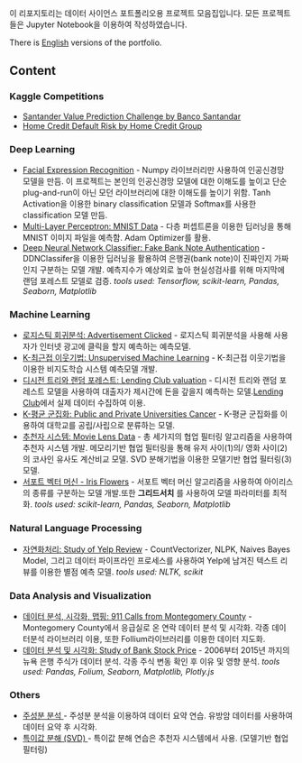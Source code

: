 이 리포지토리는 데이터 사이언스 포트폴리오용 프로젝트 모음집입니다.
모든 프로젝트들은 Jupyter Notebook을 이용하여 작성하였습니다.

There is [English](https://github.com/RangDuk/data-science-portfolio/blob/master/README.md) versions of the portfolio.

## Content

### Kaggle Competitions
* [Santander Value Prediction Challenge by Banco Santandar]()
* [Home Credit Default Risk by Home Credit Group]()

### Deep Learning
* [Facial Expression Recognition](https://github.com/RangDuk/data-science-portfolio/blob/master/Facial%20Expression%20Recognition.ipynb) - Numpy 라이브러리만 사용하여 인공신경망 모델을 만듬. 이 프로젝트는 본인의 인공신경망 모델에 대한 이해도를 높이고 단순 plug-and-run이 아닌 모던 라이브러리에 대한 이해도를 높이기 위함. Tanh Activation을 이용한 binary classification 모델과 Softmax를 사용한 classification 모델 만듬.
* [Multi-Layer Perceptron: MNIST Data](https://github.com/RangDuk/data-science-portfolio/blob/master/Multi-Layer%20Perceptron%20-%20MNIST%20data.ipynb) - 다층 퍼셉트론을 이용한 딥러닝을 통해 MNIST 이미지 파일을 예측함. Adam Optimizer를 활용.  
* [Deep Neural Network Classifier: Fake Bank Note Authentication](https://github.com/RangDuk/data-science-portfolio/blob/master/Deep%20Neural%20Network%20Classifier%20-%20Fake%20Bank%20Note%20Authentication.ipynb) - DDNClassifer을 이용한 딥러닝을 활용하여 은행권(bank note)이 진짜인지 가짜인지 구분하는 모델 개발. 예측지수가 예상외로 높아 현실성검사를 위해 마지막에 랜덤 포레스트 모델로 검증.
*tools used: Tensorflow, scikit-learn, Pandas, Seaborn, Matplotlib*

### Machine Learning
* [로지스틱 회귀분석: Advertisement Clicked](https://github.com/RangDuk/data-science-portfolio/blob/master/Logistic%20Regression%20-%20Is%20the%20Advertisement%20Clicked.ipynb) - 로지스틱 회귀분석을 사용해 사용자가 인터넷 광고에 클릭을 할지 예측하는 예측모델.
* [K-최근접 이웃기법: Unsupervised Machine Learning](https://github.com/RangDuk/data-science-portfolio/blob/master/K%20Nearest%20Neighbors%20-%20Classified%20Dataset.ipynb) - K-최근접 이웃기법을 이용한 비지도학습 시스템 예측모델 개발.
* [디시전 트리와 랜덤 포레스트: Lending Club valuation](https://github.com/RangDuk/data-science-portfolio/blob/master/Decision%20Trees%20and%20Random%20Forest%20-%20'Who%20wants%20my%20money'%20%20Lending%20Club.ipynb) - 디시전 트리와 랜덤 포레스트 모델을 사용하여 대출자가 제시간에 돈을 갚을지 예측하는 모델.[Lending Club](https://www.lendingclub.com/info/download-data.action)에서 실제 데이터 수집하여 이용.
* [K-평균 군집화: Public and Private Universities Cancer](https://github.com/RangDuk/data-science-portfolio/blob/master/K%20Means%20Clustering%20Project%20.ipynb) - K-평균 군집화를 이용하여 대학교를 공립/사립으로 분류하는 모델.
* [추천자 시스템: Movie Lens Data](https://github.com/RangDuk/data-science-portfolio/blob/master/Recommender%20Systems%20-%20Collaborative%20Filtering%20on%20Movie%20Lens%20Data%20Set.ipynb) - 총 세가지의 협업 필터링 알고리즘을 사용하여 추천자 시스템 개발. 메모리기반 협업 필터링을 통해 유저 사이(1)의/ 영화 사이(2)의 코사인 유사도 계산비교 모델. SVD 분해기법을 이용한 모델기반 협업 필터링(3) 모델.
* [서포트 벡터 머신 - Iris Flowers](https://github.com/RangDuk/data-science-portfolio/blob/master/Support%20Vector%20Machines%20-%20Iris%20Flower%20Data%20Set.ipynb) - 서포트 벡터 머신 알고리즘을 사용하여 아이리스의 종류를 구분하는 모델 개발.또한 **그리드서치** 를 사용하여 모델 파라미터를 최적화.
*tools used: scikit-learn, Pandas, Seaborn, Matplotlib*

### Natural Language Processing
* [자연화처리: Study of Yelp Review](https://github.com/RangDuk/data-science-portfolio/blob/master/NLP%20-%20Yelp%20Review.ipynb) - CountVectorizer, NLPK, Naives Bayes Model, 그리고 데이터 파이프라인 프로세스를 사용하여 Yelp에 남겨진 텍스트 리뷰를 이용한 별점 예측 모델.
*tools used: NLTK, scikit*

### Data Analysis and Visualization
* [데이터 분석, 시각화, 맵핑: 911 Calls from Montegomery County](https://github.com/RangDuk/data-science-portfolio/blob/master/EDA%20-%20911%20Calls%20from%20Montgomery%20County.ipynb) - Montegomery County에서 응급실로 온 연락 데이터 분석 및 시각화. 각종 데이터분석 라이브러리 이용, 또한 Follium라이브러리를 이용한 데이터 지도화.
* [데이터 분석 및 시각화: Study of Bank Stock Price](https://github.com/RangDuk/data-science-portfolio/blob/master/EDA%20-%20Bank%20Stock%20Price.ipynb) - 2006부터 2015년 까지의 뉴욕 은행 주식가 데이터 분석. 각종 주식 변동 확인 후 이유 및 영향 분석.
*tools used: Pandas, Folium, Seaborn, Matplotlib, Plotly.js*

### Others
* [주성분 분석 ](https://github.com/RangDuk/data-science-portfolio/blob/master/Principal%20Component%20Analysis.ipynb) - 주성분 분석을 이용하여 데이터 요약 연습. 유방암 데이터를 사용하여 데이터 요약 후 시각화.
* [특이값 분해 (SVD) ](https://github.com/RangDuk/data-science-portfolio/blob/master/Recommender%20Systems%20-%20Collaborative%20Filtering%20on%20Movie%20Lens%20Data%20Set.ipynb) - 특이값 분해 연습은 추천자 시스템에서 사용. (모델기반 협업 필터링)
